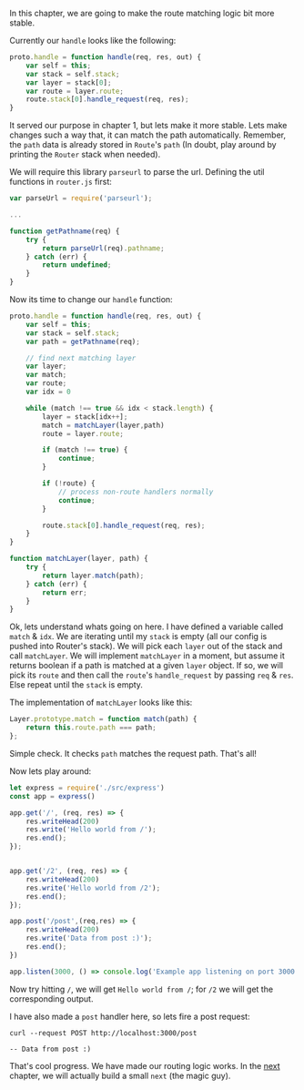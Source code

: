 In this chapter, we are going to make the route matching logic bit more stable.

Currently our `handle` looks like the following:


```JavaScript
proto.handle = function handle(req, res, out) {
    var self = this;
    var stack = self.stack;
    var layer = stack[0];
    var route = layer.route;
    route.stack[0].handle_request(req, res);
}
```

It served our purpose in chapter 1, but lets make it more stable. Lets make changes such a way that, it can
match the path automatically. Remember, the `path` data is already stored in `Route`'s `path` (In doubt, play
around by printing the `Router` stack when needed).

We will require this library `parseurl` to parse the url. Defining the util functions in `router.js` first:


```JavaScript
var parseUrl = require('parseurl');

...

function getPathname(req) {
    try {
        return parseUrl(req).pathname;
    } catch (err) {
        return undefined;
    }
}
```

Now its time to change our `handle` function:


```JavaScript
proto.handle = function handle(req, res, out) {
    var self = this;
    var stack = self.stack;
    var path = getPathname(req);

    // find next matching layer
    var layer;
    var match;
    var route;
    var idx = 0

    while (match !== true && idx < stack.length) {
        layer = stack[idx++];
        match = matchLayer(layer,path)
        route = layer.route;

        if (match !== true) {
            continue;
        }

        if (!route) {
            // process non-route handlers normally
            continue;
        }

        route.stack[0].handle_request(req, res);
    }
}

function matchLayer(layer, path) {
    try {
        return layer.match(path);
    } catch (err) {
        return err;
    }
}
```

Ok, lets understand whats going on here. I have defined a variable called `match` & `idx`. We are iterating until my
`stack` is empty (all our config is pushed into Router's stack). We will pick each `layer` out of the stack and call
`matchLayer`. We will implement `matchLayer` in a moment, but assume it returns boolean if a path is matched at a given
`layer` object. If so, we will pick its `route` and then call the `route`'s `handle_request` by passing `req` & `res`.
Else repeat until the `stack` is empty.

The implementation of `matchLayer` looks like this:

```JavaScript
Layer.prototype.match = function match(path) {
    return this.route.path === path;
};
```

Simple check. It checks `path` matches the request path. That's all!

Now lets play around:

```JavaScript
let express = require('./src/express')
const app = express()

app.get('/', (req, res) => {
    res.writeHead(200)
    res.write('Hello world from /');
    res.end();
});


app.get('/2', (req, res) => {
    res.writeHead(200)
    res.write('Hello world from /2');
    res.end();
});

app.post('/post',(req,res) => {
    res.writeHead(200)
    res.write('Data from post :)');
    res.end();
})

app.listen(3000, () => console.log('Example app listening on port 3000!'))
```

Now try hitting `/`, we will get `Hello world from /`; for `/2` we will get the corresponding output.

I have also made a `post` handler here, so lets fire a post request:

```
curl --request POST http://localhost:3000/post

-- Data from post :)
```

That's cool progress. We have made our routing logic works. In the [next](https://github.com/antoaravinth/lets-build-express/blob/master/chap03/CHAP03.md) chapter, we will actually build a small
`next` (the magic guy).
